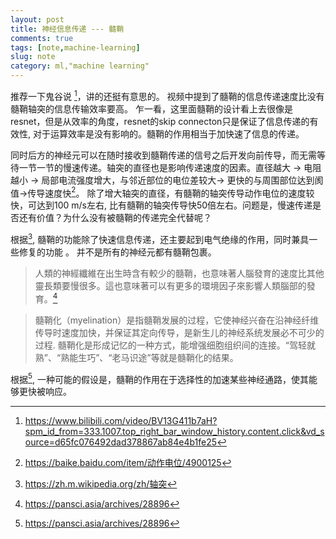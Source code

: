 ```yaml
---
layout: post
title: 神经信息传递 --- 髓鞘
comments: true
tags: [note,machine-learning]
slug: note
category: ml,"machine learning"
---
```


推荐一下鬼谷说 [^1]，讲的还挺有意思的。
视频中提到了髓鞘的信息传递速度比没有髓鞘轴突的信息传输效率要高。
乍一看，这里面髓鞘的设计看上去很像是resnet，但是从效率的角度，resnet的skip connecton只是保证了信息传递的有效性, 对于运算效率是没有影响的。髓鞘的作用相当于加快速了信息的传递。

同时后方的神经元可以在随时接收到髓鞘传递的信号之后开发向前传导，而无需等待一节一节的慢速传递。轴突的直径也是影响传递速度的因素。直径越大 -> 电阻越小 -> 局部电流强度增大，与邻近部位的电位差较大-> 更快的与周围部位达到阂值->传导速度快[^3]。
除了增大轴突的直径，有髓鞘的轴突传导动作电位的速度较快，可达到100 m/s左右, 比有髓鞘的轴突传导快50倍左右。问题是，慢速传递是否还有价值？为什么没有被髓鞘的传递完全代替呢？

根据[^2], 髓鞘的功能除了快速信息传递，还主要起到电气绝缘的作用，同时兼具一些修复的功能 。
并不是所有的神经元都有髓鞘包裹。

> 人類的神經纖維在出生時含有較少的髓鞘，也意味著人腦發育的速度比其他靈長類要慢很多。這也意味著可以有更多的環境因子來影響人類腦部的發育。[^4] 

>髓鞘化（myelination）是指髓鞘发展的过程，它使神经兴奋在沿神经纤维传导时速度加快，并保证其定向传导，是新生儿的神经系统发展必不可少的过程.
>髓鞘化是形成记忆的一种方式，能增强细胞组织间的连接。“驾轻就熟”、“熟能生巧”、“老马识途”等就是髓鞘化的结果。

根据[^4], 一种可能的假设是，髓鞘的作用在于选择性的加速某些神经通路，使其能够更快被响应。


[^1]: https://www.bilibili.com/video/BV13G411b7aH?spm_id_from=333.1007.top_right_bar_window_history.content.click&vd_source=d65fc076492dad378867ab84e4b1fe25
[^2]: https://zh.m.wikipedia.org/zh/轴突
[^3]: https://baike.baidu.com/item/动作电位/4900125
[^4]: https://pansci.asia/archives/28896
